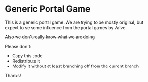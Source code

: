 # Generic Portal Game
This is a generic portal game. We are trying to be mostly original, but expect to se some influence from the portal games by Valve.

~~Also we don't really know what we are doing~~

Please don't:
- Copy this code
- Redistribute it
- Modify it without at least branching off from the current branch

Thanks!
